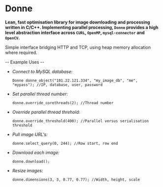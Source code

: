 # Donne

**Lean, fast optimisation library for image downloading and processing written in C/C++. Implementing parallel processing, `Donne` provides a high level abstraction interface across `CURL`, `OpenMP`, `mysql-connector` and `OpenCV`.**


Simple interface bridging HTTP and TCP, using heap memory allocation where required.

-- Example Uses --


* *Connect to MySQL database:*
  
  `Donne donne_object("101.22.121.334", "my_image_db", "me", "mypass"); //IP, database, user, password`



* *Set parallel thread number:*

  `donne.override_corethreads(2); //Thread number`



* *Override parallel thread threhold:*

  `donne.override_threshold(400); //Parallel versus serialisation threshold`



* *Pull image URL's:*

  `donne.select_query(0, 244); //Row start, row end`



* *Download each image:*

  `donne.download();`




* *Resize images:*

  `donne.dimensions(3, 3, 0.77, 0.77); //Width, height, scale`






